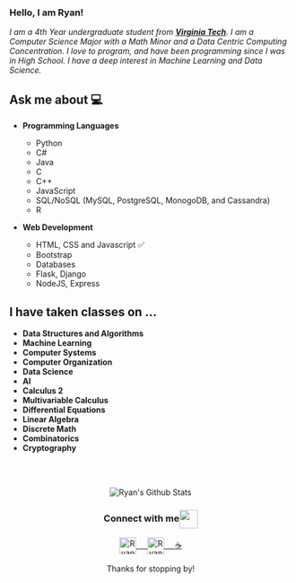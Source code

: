 ### Hello, I am Ryan!
<em>I am a 4th Year undergraduate student from <a href="https://vt.edu/"><b>Virginia Tech</b></a>. I am a Computer Science Major with a Math Minor and a Data Centric Computing Concentration. I love to program, and have been programming since
I was in High School. I have a deep interest in Machine Learning and Data Science. </em>
 <br/>
## Ask me about :computer:
- **Programming Languages**
	- Python
	- C#
	- Java
  - C
  - C++
  - JavaScript
  - SQL/NoSQL (MySQL, PostgreSQL, MonogoDB, and Cassandra)
  - R

- **Web Development**
	- HTML, CSS and Javascript :white_check_mark:
	- Bootstrap
	- Databases
  - Flask, Django
  - NodeJS, Express


## I have taken classes on ...
- **Data Structures and Algorithms**
- **Machine Learning**
- **Computer Systems**
- **Computer Organization**
- **Data Science**
- **AI**
- **Calculus 2**
- **Multivariable Calculus**
- **Differential Equations**
- **Linear Algebra**
- **Discrete Math**
- **Combinatorics**
- **Cryptography**

<br/>
<br/>



<p align="center">
<img align="center" src="https://github-readme-stats.vercel.app/api?username=randor12&&show_icons=true&theme=radical" alt="Ryan's Github Stats">
</p>  

<div align="center">
  <h3 align="center">Connect with me<img align="center" src="https://github.com/rajput2107/rajput2107/blob/master/Assets/Handshake.gif" height="33px" /></h3>
</div>
<p align="center">
 <a href="https://www.linkedin.com/in/ryan-nicholas-62a095175/" target="blank">
  <img align="center" alt="Ryan's LinkedIn" width="30px" src="https://www.vectorlogo.zone/logos/linkedin/linkedin-icon.svg" /> &nbsp; &nbsp;
 </a>
 <a href="https://www.instagram.com/ryan_n272/" target="blank">
  <img align="center" alt="Ryan's Instagram" width="30px" src="https://www.vectorlogo.zone/logos/instagram/instagram-icon.svg" /> &nbsp; &nbsp;
 </a>
	<a href="http://flask-env.eba-tsgdm9js.us-east-2.elasticbeanstalk.com/" target="blank">
		☕
	</a>
  <br/>
  <br/>
  Thanks for stopping by! <br/>
</p>
<br/>
